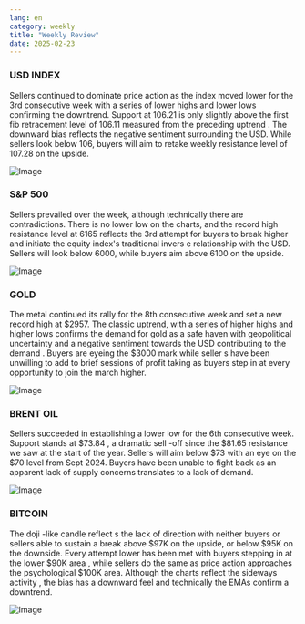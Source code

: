 ```yaml
---
lang: en
category: weekly
title: "Weekly Review"
date: 2025-02-23
---
```


### USD INDEX

Sellers continued to dominate price action as the index moved lower for the 3rd consecutive week with a series of lower highs and lower lows confirming the downtrend. Support at 106.21 is only slightly above the first fib retracement level of 106.11 measured from the preceding uptrend . The downward bias reflects the negative sentiment surrounding the USD. While sellers look below 106, buyers will aim to retake weekly resistance level of 107.28 on the upside.

![Image](https://markleighedu.github.io/img/Feb-2025/23-Feb-2025/usdindex.jpg)

### S&P 500

Sellers prevailed over the week, although technically there are contradictions. There is no lower low on the charts, and the record high resistance level at 6165 reflects the 3rd attempt for buyers to break higher and initiate the equity index's traditional invers e relationship with the USD. Sellers will look below 6000, while buyers aim above 6100 on the upside.

![Image](https://markleighedu.github.io/img/Feb-2025/23-Feb-2025/sp500.jpg)

### GOLD

The metal continued its rally for the 8th consecutive week and set a new record high at $2957. The classic uptrend, with a series of higher highs and higher lows confirms the demand for gold as a safe haven with geopolitical uncertainty and a negative sentiment towards the USD contributing to the demand . Buyers are eyeing the $3000 mark while seller s have been unwilling to add to brief sessions of profit taking as buyers step in at every opportunity to join the march higher.

![Image](https://markleighedu.github.io/img/Feb-2025/23-Feb-2025/gold.jpg)

### BRENT OIL

Sellers succeeded in establishing a lower low for the 6th consecutive week. Support stands at $73.84 , a dramatic sell -off since the $81.65 resistance we saw at the start of the year. Sellers will aim below $73 with an eye on the $70 level from Sept 2024. Buyers have been unable to fight back as an apparent lack of supply concerns translates to a lack of demand.

![Image](https://markleighedu.github.io/img/Feb-2025/23-Feb-2025/brentoil.jpg)

### BITCOIN

The doji -like candle reflect s the lack of direction with neither buyers or sellers able to sustain a break above $97K on the upside, or below $95K on the downside. Every attempt lower has been met with buyers stepping in at the lower $90K area , while sellers do the same as price action approaches the psychological $100K area. Although the charts reflect the sideways activity , the bias has a downward feel and technically the EMAs confirm a downtrend.

![Image](https://markleighedu.github.io/img/Feb-2025/23-Feb-2025/bitcoin.jpg)

